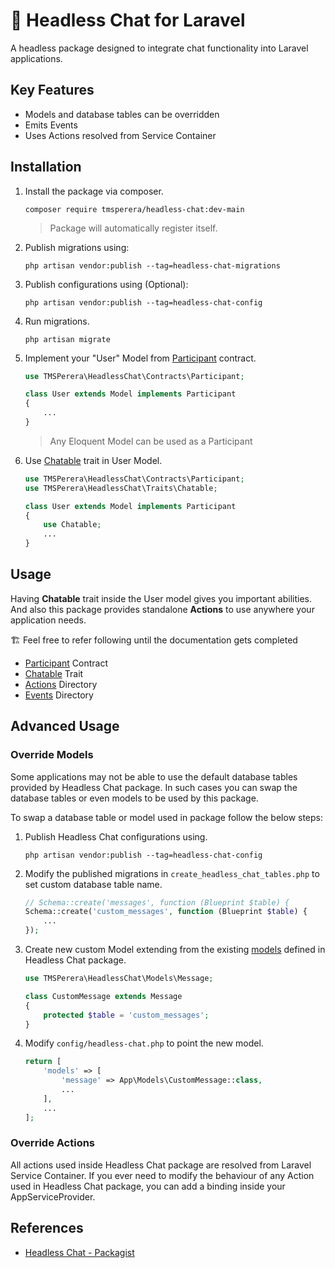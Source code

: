 # 💬 Headless Chat for Laravel

A headless package designed to integrate chat functionality into Laravel applications.

## Key Features

 - Models and database tables can be overridden 
 - Emits Events
 - Uses Actions resolved from Service Container

## Installation

1. Install the package via composer.

    ```
    composer require tmsperera/headless-chat:dev-main
    ```
   > Package will automatically register itself.

2. Publish migrations using:

    ```
    php artisan vendor:publish --tag=headless-chat-migrations
    ```

3. Publish configurations using (Optional): 

    ```
    php artisan vendor:publish --tag=headless-chat-config
    ```

4. Run migrations.

    ```
    php artisan migrate
    ```

5. Implement your "User" Model from [Participant]([Chatable](/package/src/Contracts/Participant.php)) contract.

    ```php
    use TMSPerera\HeadlessChat\Contracts\Participant;
    
    class User extends Model implements Participant
    {
        ...
    }
    ```
   > Any Eloquent Model can be used as a Participant

5. Use [Chatable](/package/src/Traits/Chatable.php) trait in User Model.

    ```php
    use TMSPerera\HeadlessChat\Contracts\Participant;
    use TMSPerera\HeadlessChat\Traits\Chatable;
    
    class User extends Model implements Participant
    {
        use Chatable;
        ...
    }
    ```

## Usage

Having **Chatable** trait inside the User model gives you important abilities. And also this package provides standalone **Actions** to use anywhere your application needs.

🏗️ Feel free to refer following until the documentation gets completed

- [Participant](/package/src/Contracts/Participant.php) Contract
- [Chatable](/package/src/Traits/Chatable.php) Trait
- [Actions](package/src/Actions) Directory
- [Events](package/src/Events) Directory

## Advanced Usage

### Override Models

Some applications may not be able to use the default database tables provided by Headless Chat package. In such cases you can swap the database tables or even models to be used by this package. 

To swap a database table or model used in package follow the below steps:

1. Publish Headless Chat configurations using.

    ```
    php artisan vendor:publish --tag=headless-chat-config
    ```

2. Modify the published migrations in `create_headless_chat_tables.php` to set custom database table name.

    ```php
    // Schema::create('messages', function (Blueprint $table) {
    Schema::create('custom_messages', function (Blueprint $table) {
        ...
    });
    ```

3. Create new custom Model extending from the existing [models](/package/src/Models) defined in Headless Chat package.

    ```php
    use TMSPerera\HeadlessChat\Models\Message;
    
    class CustomMessage extends Message
    {
        protected $table = 'custom_messages';
    }
    ```

4. Modify `config/headless-chat.php` to point the new model.

    ```php
    return [
        'models' => [
            'message' => App\Models\CustomMessage::class,
            ...
        ],
        ...
    ];
    ```

### Override Actions

All actions used inside Headless Chat package are resolved from Laravel Service Container. If you ever need to modify the behaviour of any Action used in Headless Chat package, you can add a binding inside your AppServiceProvider.

## References

* [Headless Chat - Packagist](https://packagist.org/packages/tmsperera/headless-chat)